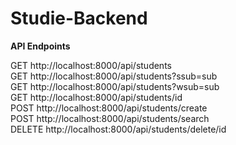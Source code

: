 # Studie-Backend


**API Endpoints**


GET http://localhost:8000/api/students <br/>
GET http://localhost:8000/api/students?ssub=sub <br/>
GET http://localhost:8000/api/students?wsub=sub <br/>
GET http://localhost:8000/api/students/id <br/>
POST http://localhost:8000/api/students/create <br/>
POST  http://localhost:8000/api/students/search <br/>
DELETE http://localhost:8000/api/students/delete/id <br/>
